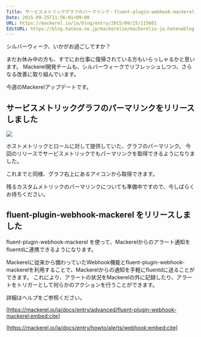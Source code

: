 ```yaml
---
Title: サービスメトリックグラフのパーマリンク・fluent-plugin-webhook-mackerel をリリースしました
Date: 2015-09-25T11:56:01+09:00
URL: https://mackerel.io/ja/blog/entry/2015/09/25/115601
EditURL: https://blog.hatena.ne.jp/mackerelio/mackerelio-ja.hatenablog.mackerel.io/atom/entry/6653458415122470133
---
```


シルバーウィーク、いかがお過ごしですか？

まだお休み中の方も、すでにお仕事に復帰されている方もいらっしゃるかと思います。
Mackerel開発チームも、シルバーウィークでリフレッシュしつつ、さらなる改善に取り組んでいます。

今週のMackerelアップデートです。

## サービスメトリックグラフのパーマリンクをリリースしました

![](https://cdn-ak.f.st-hatena.com/images/fotolife/m/mackerelio/20150924/20150924161240.png)

ホストメトリックとロールに対して提供していた、グラフのパーマリンク。
今回のリリースでサービスメトリックでもパーマリンクを取得できるようになりました。

これまでと同様、グラフ右上にあるアイコンから取得できます。

残るカスタムメトリックのパーマリンクについても準備中ですので、今しばらくお待ちください。

## fluent-plugin-webhook-mackerel をリリースしました

fluent-plugin-webhook-mackerel を使って、Mackerelからのアラート通知をfluentdに連携できるようになります。

Mackerelに従来から備わっていたWebhook機能とfluent-plugin-webhook-mackerelを利用することで、Mackerelからの通知を手軽にfluentdに送ることができます。
これにより、アラートの状況をMackerelの外に記録したり、アラートをトリガーとして何らかのアクションを行うことができます。

詳細はヘルプをご参照ください。

[https://mackerel.io/ja/docs/entry/advanced/fluent-plugin-webhook-mackerel:embed:cite]

[https://mackerel.io/ja/docs/entry/howto/alerts/webhook:embed:cite]
